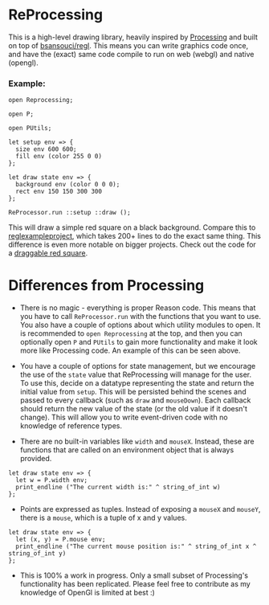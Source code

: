 # ReProcessing

This is a high-level drawing library, heavily inspired by [Processing](processing.org) and built on top of [bsansouci/regl](https://github.com/bsansouci/regl).  This means you can write graphics code once, and have the (exact) same code compile to run on web (webgl) and native (opengl).

### Example:
```reason
open Reprocessing;

open P;

open PUtils;

let setup env => {
  size env 600 600;
  fill env (color 255 0 0)
};

let draw state env => {
  background env (color 0 0 0);
  rect env 150 150 300 300
};

ReProcessor.run ::setup ::draw ();
```
This will draw a simple red square on a black background.  Compare this to [reglexampleproject](https://github.com/bsansouci/reglexampleproject/blob/master/src/index.re), which takes 200+ lines to do the exact same thing.  This difference is even more notable on bigger projects.  Check out the code for a [draggable red square](https://github.com/Schmavery/reprocessing/blob/master/src/redsquare.re).

# Differences from Processing
- There is no magic - everything is proper Reason code.  This means that you have to call `ReProcessor.run` with the functions that you want to use.  You also have a couple of options about which utility modules to open.  It is recommended to `open Reprocessing` at the top, and then you can optionally open `P` and `PUtils` to gain more functionality and make it look more like Processing code.  An example of this can be seen above.

- You have a couple of options for state management, but we encourage the use of the `state` value that ReProcessing will manage for the user.  To use this, decide on a datatype representing the state and return the initial value from `setup`.  This will be persisted behind the scenes and passed to every callback (such as `draw` and `mouseDown`).  Each callback should return the new value of the state (or the old value if it doesn't change).  This will allow you to write event-driven code with no knowledge of reference types.

- There are no built-in variables like `width` and `mouseX`.  Instead, these are functions that are called on an environment object that is always provided.
```reason
let draw state env => {
  let w = P.width env;
  print_endline ("The current width is:" ^ string_of_int w)
};
```

- Points are expressed as tuples.  Instead of exposing a `mouseX` and `mouseY`, there is a `mouse`, which is a tuple of x and y values.
```reason
let draw state env => {
  let (x, y) = P.mouse env;
  print_endline ("The current mouse position is:" ^ string_of_int x ^ string_of_int y)
};
```

- This is 100% a work in progress.  Only a small subset of Processing's functionality has been replicated.  Please feel free to contribute as my knowledge of OpenGl is limited at best :)
